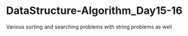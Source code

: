 # DataStructure-Algorithm_Day15-16
Various sorting and searching problems with string problems as well
